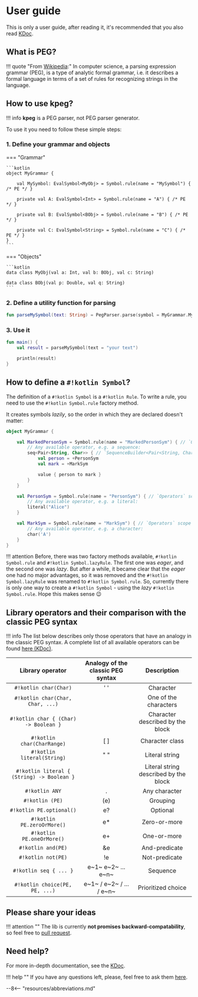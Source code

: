 # User guide

This is only a user guide, after reading it, it's recommended that you also read [KDoc](http://kpeg.io/kdoc/index.html).


## What is PEG?

!!! quote "From [Wikipedia](https://en.wikipedia.org/wiki/Parsing_expression_grammar):"
    In computer science, a parsing expression grammar (PEG), is a type of analytic formal grammar,
    i.e. it describes a formal language in terms of a set of rules for recognizing strings in the language.


## How to use **kpeg**?

!!! info
    **kpeg** is a PEG parser, not PEG parser generator.

To use it you need to follow these simple steps:

### 1. Define your grammar and objects

=== "Grammar"

    ```kotlin
    object MyGrammar {
    
        val MySymbol: EvalSymbol<MyObj> = Symbol.rule(name = "MySymbol") { /* PE */ }
    
        private val A: EvalSymbol<Int> = Symbol.rule(name = "A") { /* PE */ }
    
        private val B: EvalSymbol<BObj> = Symbol.rule(name = "B") { /* PE */ }
    
        private val C: EvalSymbol<String> = Symbol.rule(name = "C") { /* PE */ }
    }
    ```

=== "Objects"

    ```kotlin
    data class MyObj(val a: Int, val b: BObj, val c: String)

    data class BObj(val p: Double, val q: String)
    ```

### 2. Define a utility function for parsing

```kotlin
fun parseMySymbol(text: String) = PegParser.parse(symbol = MyGrammar.MySymbol, text)
```

### 3. Use it

```kotlin
fun main() {
    val result = parseMySymbol(text = "your text")

    println(result)
}
```


## How to define a `#!kotlin Symbol`?

The definition of a `#!kotlin Symbol` is a `#!kotlin Rule`. To write a rule, you need to use the `#!kotlin Symbol.rule` factory method.

It creates symbols _lazily_, so the order in which they are declared doesn't matter:

```kotlin
object MyGrammar {

    val MarkedPersonSym = Symbol.rule(name = "MarkedPersonSym") { // `Operators` scope
        // Any available operator, e.g. a sequence:
        seq<Pair<String, Char>> { // `SequenceBuilder<Pair<String, Char>>` : `Operators` scope
            val person = +PersonSym
            val mark = +MarkSym

            value { person to mark }
        }
    }

    val PersonSym = Symbol.rule(name = "PersonSym") { // `Operators` scope
        // Any available operator, e.g. a literal:
        literal("Alice")
    }

    val MarkSym = Symbol.rule(name = "MarkSym") { // `Operators` scope
        // Any available operator, e.g. a character:
        char('A')
    }
}
```

!!! attention
    Before, there was two factory methods available, `#!kotlin Symbol.rule` and `#!kotlin Symbol.lazyRule`.
    The first one was _eager_, and the second one was _lazy_.
    But after a while, it became clear that the _eager_ one had no major advantages, so it was removed and the `#!kotlin Symbol.lazyRule` was renamed to `#!kotlin Symbol.rule`.
    So, currently there is only one way to create a `#!kotlin Symbol` - using the _lazy_ `#!kotlin Symbol.rule`. Hope this makes sense :wink:


## Library operators and their comparison with the classic PEG syntax

!!! info
    The list below describes only those operators that have an analogy in the classic PEG syntax.
    A complete list of all available operators can be found [here (KDoc)](https://kpeg.io/kdoc/kpeg%20library/io.kpeg.pe/-operators/index.html).

|              Library operator              | Analogy of the classic PEG syntax |              Description              |
|:------------------------------------------:|:---------------------------------:|:-------------------------------------:|
|            `#!kotlin char(Char)`           |                ' '                |               Character               |
|      `#!kotlin char(Char, Char, ...)`      |                                   |         One of the characters         |
|    `#!kotlin char { (Char) -> Boolean }`   |                                   |    Character described by the block   |
|         `#!kotlin char(CharRange)`         |               \[ \]               |            Character class            |
|         `#!kotlin literal(String)`         |                " "                |             Literal string            |
| `#!kotlin literal { (String) -> Boolean }` |                                   | Literal string described by the block |
|               `#!kotlin ANY`               |                 .                 |             Any character             |
|               `#!kotlin (PE)`              |                (e)                |                Grouping               |
|          `#!kotlin PE.optional()`          |                 e?                |                Optional               |
|         `#!kotlin PE.zeroOrMore()`         |                 e*                |              Zero-or-more             |
|          `#!kotlin PE.oneOrMore()`         |                 e+                |              One-or-more              |
|             `#!kotlin and(PE)`             |                 &e                |             And-predicate             |
|             `#!kotlin not(PE)`             |                 !e                |             Not-predicate             |
|           `#!kotlin seq { ... }`           |         e~1~ e~2~ ... e~n~        |                Sequence               |
|       `#!kotlin choice(PE, PE, ...)`       |      e~1~ / e~2~ / ... / e~n~     |           Prioritized choice          |


## Please share your ideas

!!! attention ""
    The lib is currently **not promises backward-compatability**, so feel free to [pull request](https://github.com/AzimMuradov/kpeg/pulls).


## Need help?

For more in-depth documentation, see the [KDoc](http://kpeg.io/kdoc/index.html).

!!! help ""
    If you have any questions left, please, feel free to ask them [here](https://github.com/AzimMuradov/kpeg/issues).



<!-- Add abbreviations -->

--8<-- "resources/abbreviations.md"